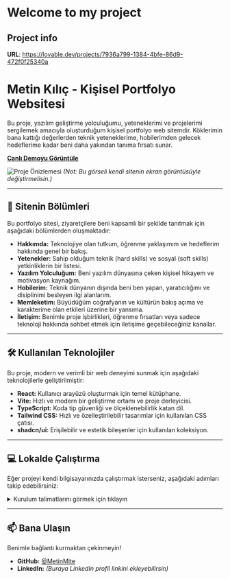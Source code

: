 # Welcome to my project

## Project info

**URL**: https://lovable.dev/projects/7936a799-1384-4bfe-86d9-472f0f25340a

# Metin Kılıç - Kişisel Portfolyo Websitesi

Bu proje, yazılım geliştirme yolculuğumu, yeteneklerimi ve projelerimi sergilemek amacıyla oluşturduğum kişisel portfolyo web sitemdir. Köklerimin bana kattığı değerlerden teknik yeteneklerime, hobilerimden gelecek hedeflerime kadar beni daha yakından tanıma fırsatı sunar.

**[Canlı Demoyu Görüntüle](https://metinmite.github.io/metin-kilic-ozgecmis-portali/)**

![Proje Önizlemesi](https://i.imgur.com/your-screenshot-url.png) 
*(Not: Bu görseli kendi sitenin ekran görüntüsüyle değiştirmelisin.)*

---

## 🚀 Sitenin Bölümleri

Bu portfolyo sitesi, ziyaretçilere beni kapsamlı bir şekilde tanıtmak için aşağıdaki bölümlerden oluşmaktadır:

* **Hakkımda:** Teknolojiye olan tutkum, öğrenme yaklaşımım ve hedeflerim hakkında genel bir bakış.
* **Yetenekler:** Sahip olduğum teknik (hard skills) ve sosyal (soft skills) yetkinliklerin bir listesi.
* **Yazılım Yolculuğum:** Beni yazılım dünyasına çeken kişisel hikayem ve motivasyon kaynağım.
* **Hobilerim:** Teknik dünyanın dışında beni ben yapan, yaratıcılığımı ve disiplinimi besleyen ilgi alanlarım.
* **Memleketim:** Büyüdüğüm coğrafyanın ve kültürün bakış açıma ve karakterime olan etkileri üzerine bir yansıma.
* **İletişim:** Benimle proje işbirlikleri, öğrenme fırsatları veya sadece teknoloji hakkında sohbet etmek için iletişime geçebileceğiniz kanallar.

---

## 🛠️ Kullanılan Teknolojiler

Bu proje, modern ve verimli bir web deneyimi sunmak için aşağıdaki teknolojilerle geliştirilmiştir:

* **React:** Kullanıcı arayüzü oluşturmak için temel kütüphane.
* **Vite:** Hızlı ve modern bir geliştirme ortamı ve proje derleyicisi.
* **TypeScript:** Koda tip güvenliği ve ölçeklenebilirlik katan dil.
* **Tailwind CSS:** Hızlı ve özelleştirilebilir tasarımlar için kullanılan CSS çatısı.
* **shadcn/ui:** Erişilebilir ve estetik bileşenler için kullanılan koleksiyon.

---

## 💻 Lokalde Çalıştırma

Eğer projeyi kendi bilgisayarınızda çalıştırmak isterseniz, aşağıdaki adımları takip edebilirsiniz:

<details>
<summary>Kurulum talimatlarını görmek için tıklayın</summary>

```sh
# 1. Projeyi klonlayın
git clone [https://github.com/MetinMite/metin-kilic-ozgecmis-portali.git](https://github.com/MetinMite/metin-kilic-ozgecmis-portali.git)

# 2. Proje dizinine gidin
cd metin-kilic-ozgecmis-portali

# 3. Gerekli paketleri yükleyin
npm install

# 4. Geliştirme sunucusunu başlatın
npm run dev
```
</details>

---

## 📫 Bana Ulaşın

Benimle bağlantı kurmaktan çekinmeyin!

* **GitHub:** [@MetinMite](https://github.com/MetinMite)
* **LinkedIn:** *(Buraya LinkedIn profil linkini ekleyebilirsin)*
